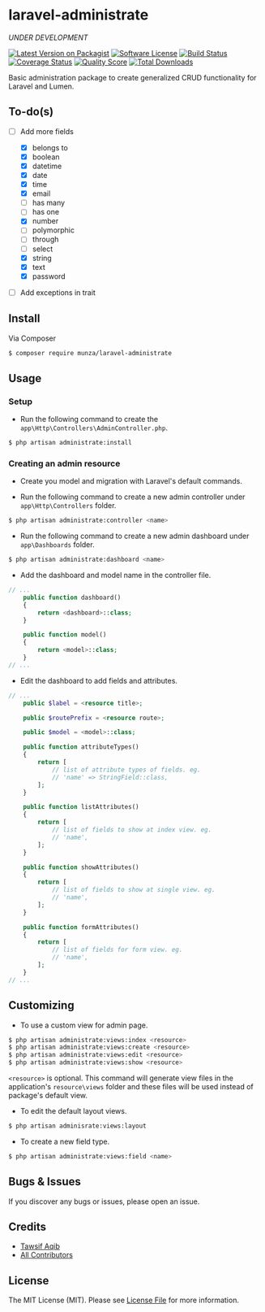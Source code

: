 # laravel-administrate

*UNDER DEVELOPMENT*

[![Latest Version on Packagist][ico-version]][link-packagist]
[![Software License][ico-license]](LICENSE.md)
[![Build Status][ico-travis]][link-travis]
[![Coverage Status][ico-scrutinizer]][link-scrutinizer]
[![Quality Score][ico-code-quality]][link-code-quality]
[![Total Downloads][ico-downloads]][link-downloads]

Basic administration package to create generalized CRUD functionality for Laravel and Lumen.


## To-do(s)

- [ ] Add more fields
    - [x] belongs to
    - [x] boolean
    - [x] datetime
    - [x] date
    - [x] time
    - [x] email
    - [ ] has many
    - [ ] has one
    - [x] number
    - [ ] polymorphic
    - [ ] through
    - [ ] select
    - [x] string
    - [x] text
    - [x] password
- [ ] Add exceptions in trait


## Install

Via Composer

``` bash
$ composer require munza/laravel-administrate
```


## Usage


### Setup

- Run the following command to create the `app\Http\Controllers\AdminController.php`.

```bash
$ php artisan administrate:install
```


### Creating an admin resource

- Create you model and migration with Laravel's default commands.

- Run the following command to create a new admin controller under `app\Http\Controllers` folder.

```bash
$ php artisan administrate:controller <name>
```

- Run the following command to create a new admin dashboard under `app\Dashboards` folder.

```bash
$ php artisan administrate:dashboard <name>
```

- Add the dashboard and model name in the controller file.

```php
// ...
    public function dashboard()
    {
        return <dashboard>::class;
    }

    public function model()
    {
        return <model>::class;
    }
// ...
```

- Edit the dashboard to add fields and attributes.

```php
// ...
    public $label = <resource title>;

    public $routePrefix = <resource route>;

    public $model = <model>::class;

    public function attributeTypes()
    {
        return [
            // list of attribute types of fields. eg.
            // 'name' => StringField::class,
        ];
    }

    public function listAttributes()
    {
        return [
            // list of fields to show at index view. eg.
            // 'name',
        ];
    }

    public function showAttributes()
    {
        return [
            // list of fields to show at single view. eg.
            // 'name',
        ];
    }

    public function formAttributes()
    {
        return [
            // list of fields for form view. eg.
            // 'name',
        ];
    }
// ...
```

## Customizing

- To use a custom view for admin page.

```bash
$ php artisan administrate:views:index <resource>
$ php artisan administrate:views:create <resource>
$ php artisan administrate:views:edit <resource>
$ php artisan administrate:views:show <resource>
```

`<resource>` is optional. This command will generate view files in the application's `resource\views` folder and these files will be used instead of package's default view.

- To edit the default layout views.

```bash
$ php artisan adminisrate:views:layout
```

- To create a new field type.

```bash
$ php artisan administrate:views:field <name>
```

## Bugs & Issues

If you discover any bugs or issues, please open an issue.


## Credits

- [Tawsif Aqib][link-author]
- [All Contributors][link-contributors]


## License

The MIT License (MIT). Please see [License File](LICENSE.md) for more information.

[ico-version]: https://img.shields.io/packagist/v/munza/laravel-administrate.svg?style=flat-square
[ico-license]: https://img.shields.io/badge/license-MIT-brightgreen.svg?style=flat-square
[ico-travis]: https://img.shields.io/travis/munza/laravel-administrate/master.svg?style=flat-square
[ico-scrutinizer]: https://img.shields.io/scrutinizer/coverage/g/munza/laravel-administrate.svg?style=flat-square
[ico-code-quality]: https://img.shields.io/scrutinizer/g/munza/laravel-administrate.svg?style=flat-square
[ico-downloads]: https://img.shields.io/packagist/dt/munza/laravel-administrate.svg?style=flat-square

[link-packagist]: https://packagist.org/packages/munza/laravel-administrate
[link-travis]: https://travis-ci.org/munza/laravel-administrate
[link-scrutinizer]: https://scrutinizer-ci.com/g/munza/laravel-administrate/code-structure
[link-code-quality]: https://scrutinizer-ci.com/g/munza/laravel-administrate
[link-downloads]: https://packagist.org/packages/munza/laravel-administrate
[link-author]: https://github.com/munza
[link-contributors]: ../../contributors
